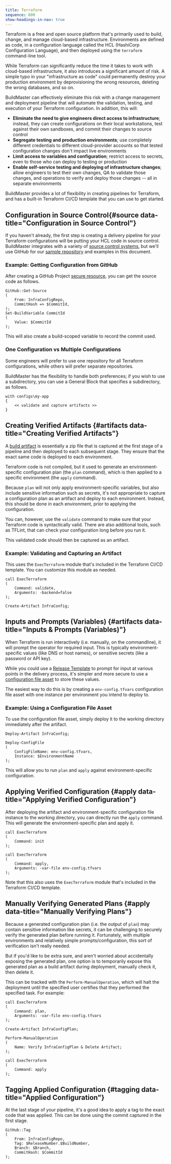```yaml
---
title: Terraform
sequence: 600
show-headings-in-nav: true
---
```



Terraform is a free and open source platform that's primarily used to build, change, and manage cloud-based infrastructure. Environments are defined as code, in a configuration language called the HCL (HashiCorp Configuration Language), and then deployed using the `terraform` command-line tool.

While Terraform can significantly reduce the time it takes to work with cloud-based infrastructure, it also introduces a significant amount of risk. A simple typo in your "infrastructure as code" could permanently destroy your production environment by deprovisioning the wrong resources, deleting the wrong databases, and so on.

BuildMaster can effectively eliminate this risk with a change management and deployment pipeline that will automate the validation, testing, and execution of your Terraform configuration. In addition, this will:

* **Eliminate the need to give engineers direct access to infrastructure**; instead, they can create configurations on their local workstations, test against their own sandboxes, and commit their changes to source control
* **Segregate testing and production environments**; use completely different credentials to different cloud-provider accounts so that tested configuration changes don't impact live environments
* **Limit access to variables and configuration**; restrict access to secrets, even to those who can deploy to testing or production
* **Enable self-service testing and deploying of infrastructure changes**; allow engineers to test their own changes, QA to validate those changes, and operations to verify and deploy those changes -- all in separate environments

BuildMaster provides a lot of flexibility in creating pipelines for Terraform, and has a built-in Terraform CI/CD template that you can use to get started.

## Configuration in Source Control{#source data-title="Configuration in Source Control"}

If you haven't already, the first step is creating a delivery pipeline for your Terraform configurations will be putting your HCL code in source control. BuildMaster integrates with a variety of [source control systems](/docs/buildmaster/ci-cd/continuous-integration/server/source-control), but we'll use GitHub for our [sample repository](https://github.com/Inedo/terraform-sample) and examples in this document.

### Example: Getting Configuration from GitHub

After creating a GitHub Project [secure resource](/docs/buildmaster/administration/resource-credentials), you can get the source code as follows.

```
GitHub::Get-Source
(
    From: InfraConfigRepo,
    CommitHash => $CommitId,
);
Set-BuildVariable CommitId
(  
    Value: $CommitId  
);
```

This will also create a build-scoped variable to record the commit used.

### One Configuration vs Multiple Configurations
Some engineers will prefer to use one repository for all Terraform configurations, while others will prefer separate repositories.  

BuildMaster has the flexibility to handle both preferences; if you wish to use a subdirectory, you can use a General Block that specifies a subdirectory, as follows.

```
with configs\my-app
{
    << validate and capture artifacts >>
}
```

## Creating Verified Artifacts {#artifacts data-title="Creating Verified Artifacts"}

A [build artifact](/docs/buildmaster/ci-cd/continuous-integration/packaging/artifacts) is essentially a zip file that is captured at the first stage of a pipeline and then deployed to each subsequent stage. They ensure that the exact same code is deployed to each environment.

Terraform code is not compiled, but it used to generate an environment-specific configuration plan (the `plan` command), which is then applied to a specific environment (the `apply` command).

Because `plan` will not only apply environment-specific variables, but also include sensitive information such as secrets, it's not appropriate to capture a configuration plan as an artifact and deploy to each environment. Instead, this should be done in each environment, prior to applying the configuration.

You can, however, use the `validate` command to make sure that your Terraform code is syntactically valid. There are also additional tools, such as TFLint, that can check your configuration long before you run it.

This validated code should then be captured as an artifact.

### Example: Validating and Capturing an Artifact

This uses the `ExecTerraform` module that's included in the Terraform CI/CD template. You can customize this module as needed.

```
call ExecTerraform
(
    Command: validate,
    Arguments: -backend=false
);

Create-Artifact InfraConfig;
```

## Inputs and Prompts (Variables) {#artifacts data-title="Inputs & Prompts (Variables)"}

When Terraform is run interactively (i.e. manually, on the commandline), it will prompt the operator for required input. This is typically environment-specific values (like DNS or host names), or sensitive secrets (like a password or API key).

While you could use a [Release Template](/docs/buildmaster/applications/releases/templates) to prompt for input at various points in the delivery process, it's simpler and more secure to use a [configuration file asset](/docs/buildmaster/applications/configuration-files) to store these values. 

The easiest way to do this is by creating a `env-config.tfvars` configuration file asset with one instance per environment you intend to deploy to.

### Example: Using a Configuration File Asset

To use the configuration file asset, simply deploy it to the working directory immediately after the artifact.

```
Deploy-Artifact InfraConfig;

Deploy-ConfigFile
(
    ConfigFileName: env-config.tfvars,
    Instance: $EnvironmentName
);
````
This will allow you to run `plan` and `apply` against environment-specific configuration.

## Applying Verified Configuration {#apply data-title="Applying Verified Configuration"}

After deploying the artifact and environment-specific configuration file instance to the working directory, you can directly run the `apply` command. This will generate the environment-specific plan and apply it. 

```
call ExecTerraform
(
    Command: init
);

call ExecTerraform
(
    Command: apply,
    Arguments: -var-file env-config.tfvars
);
```

Note that this also uses the `ExecTerraform` module that's included in the Terraform CI/CD template. 

## Manually Verifying Generated Plans {#apply data-title="Manually Verifying Plans"}

Because a generated configuration plan (i.e. the output of `plan`) may contain sensitive information like secrets, it can be challenging to securely verify the generated plan before running it. Fortunately, with multiple environments and relatively simple prompts/configuration, this sort of verification isn't really needed.

But if you'd like to be extra sure, and aren't worried about accidentally exposing the generated plan, one option is to temporarily expose this generated plan as a build artifact during deployment, manually check it, then delete it. 

This can be tracked with the `Perform-ManualOperation`, which will halt the deployment until the specified user certifies that they performed the specified task. For example:

```
call ExecTerraform
(
    Command: plan,
    Arguments: -var-file env-config.tfvars
);

Create-Artifact InfraConfigPlan;

Perform-ManualOperation
(
    Name: Verify InfraConfigPlan & Delete Artifact;
);

call ExecTerraform
(
    Command: apply
);
```

## Tagging Applied Configuration {#tagging data-title="Applied Configuration"}

At the last stage of your pipeline, it's a good idea to apply a tag to the exact code that was applied. This can be done using the commit captured in the first stage.

```
GitHub::Tag
(
    From: InfraConfigRepo,
    Tag: $ReleaseNumber.$BuildNumber,
    Branch: $Branch,
    CommitHash: $CommitId
);
```
